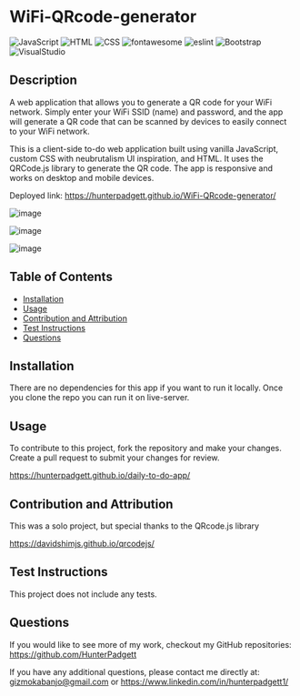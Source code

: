 # WiFi-QRcode-generator

![JavaScript](https://img.shields.io/badge/javascript-%23323330.svg?style=for-the-badge&logo=javascript&logoColor=%23F7DF1E) ![HTML](https://img.shields.io/badge/html5-%23E34F26.svg?&style=for-the-badge&logo=html5&logoColor=white) ![CSS](https://img.shields.io/badge/css3-%231572B6.svg?&style=for-the-badge&logo=css3&logoColor=white) ![fontawesome](https://img.shields.io/badge/font%20awesome-%23339AF0.svg?&style=for-the-badge&logo=font%20awesome&logoColor=white) ![eslint](https://img.shields.io/badge/eslint-%234B32C3.svg?&style=for-the-badge&logo=eslint&logoColor=white) ![Bootstrap](https://img.shields.io/badge/bootstrap-%237952B3.svg?&style=for-the-badge&logo=bootstrap&logoColor=white) ![VisualStudio](https://img.shields.io/badge/visual%20studio-%235C2D91.svg?&style=for-the-badge&logo=visual%20studio&logoColor=white)

## Description

A web application that allows you to generate a QR code for your WiFi network. Simply enter your WiFi SSID (name) and password, and the app will generate a QR code that can be scanned by devices to easily connect to your WiFi network.

This is a client-side to-do web application built using vanilla JavaScript, custom CSS with neubrutalism UI inspiration, and HTML. It uses the QRCode.js library to generate the QR code. The app is responsive and works on desktop and mobile devices.

Deployed link: https://hunterpadgett.github.io/WiFi-QRcode-generator/

![image](https://user-images.githubusercontent.com/106113692/210180065-0e8f8aa6-23ef-465a-a3c2-3233883f28e5.png)

![image](https://user-images.githubusercontent.com/106113692/210180080-c222ff96-0a2d-4ceb-a4d1-1cb04cb2e7d4.png)

![image](https://user-images.githubusercontent.com/106113692/210180104-885f2c91-d9c3-4f62-8039-6f8bf1d3807f.png)

## Table of Contents

- [Installation](#installation)
- [Usage](#usage)
- [Contribution and Attribution](#Contribution_and_Attribution)
- [Test Instructions](#test)
- [Questions](#questions)

## Installation

There are no dependencies for this app if you want to run it locally. Once you clone the repo you can run it on live-server.

## Usage

To contribute to this project, fork the repository and make your changes. Create a pull request to submit your changes for review.

https://hunterpadgett.github.io/daily-to-do-app/

## Contribution and Attribution

This was a solo project, but special thanks to the QRcode.js library

https://davidshimjs.github.io/qrcodejs/

## Test Instructions

This project does not include any tests.

## Questions

If you would like to see more of my work, checkout my GitHub repositories: https://github.com/HunterPadgett

If you have any additional questions, please contact me directly at: gizmokabanjo@gmail.com or https://www.linkedin.com/in/hunterpadgett1/
